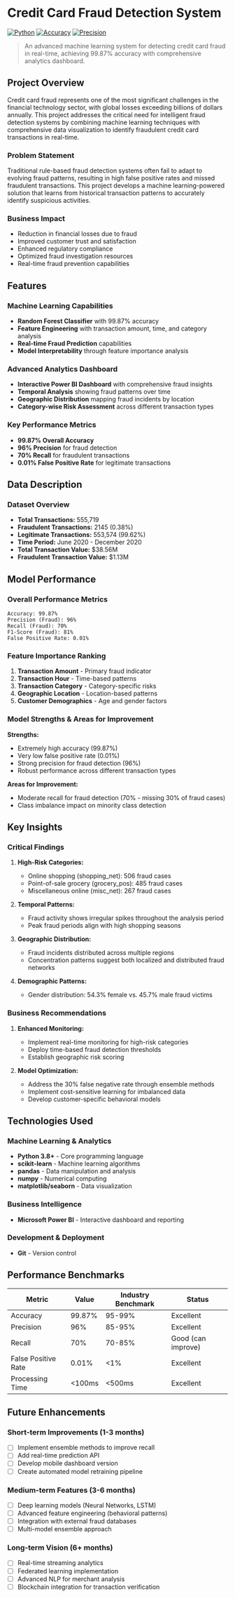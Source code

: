 # Credit Card Fraud Detection System

[![Python](https://img.shields.io/badge/Python-3.8+-blue.svg)](https://www.python.org/downloads/)
[![Accuracy](https://img.shields.io/badge/Accuracy-99.87%25-brightgreen.svg)](#model-performance)
[![Precision](https://img.shields.io/badge/Precision-96%25-green.svg)](#model-performance)

> An advanced machine learning system for detecting credit card fraud in real-time, achieving 99.87% accuracy with comprehensive analytics dashboard.

## Project Overview

Credit card fraud represents one of the most significant challenges in the financial technology sector, with global losses exceeding billions of dollars annually. This project addresses the critical need for intelligent fraud detection systems by combining machine learning techniques with comprehensive data visualization to identify fraudulent credit card transactions in real-time.

### Problem Statement
Traditional rule-based fraud detection systems often fail to adapt to evolving fraud patterns, resulting in high false positive rates and missed fraudulent transactions. This project develops a machine learning-powered solution that learns from historical transaction patterns to accurately identify suspicious activities.

### Business Impact
- Reduction in financial losses due to fraud
- Improved customer trust and satisfaction  
- Enhanced regulatory compliance
- Optimized fraud investigation resources
- Real-time fraud prevention capabilities

## Features

### Machine Learning Capabilities
- **Random Forest Classifier** with 99.87% accuracy
- **Feature Engineering** with transaction amount, time, and category analysis
- **Real-time Fraud Prediction** capabilities
- **Model Interpretability** through feature importance analysis

### Advanced Analytics Dashboard
- **Interactive Power BI Dashboard** with comprehensive fraud insights
- **Temporal Analysis** showing fraud patterns over time
- **Geographic Distribution** mapping fraud incidents by location
- **Category-wise Risk Assessment** across different transaction types

### Key Performance Metrics
- **99.87% Overall Accuracy**
- **96% Precision** for fraud detection
- **70% Recall** for fraudulent transactions
- **0.01% False Positive Rate** for legitimate transactions


## Data Description

### Dataset Overview
- **Total Transactions:** 555,719
- **Fraudulent Transactions:** 2145 (0.38%)
- **Legitimate Transactions:** 553,574 (99.62%)
- **Time Period:** June 2020 - December 2020
- **Total Transaction Value:** $38.56M
- **Fraudulent Transaction Value:** $1.13M

## Model Performance

### Overall Performance Metrics

```
Accuracy: 99.87%
Precision (Fraud): 96%
Recall (Fraud): 70%
F1-Score (Fraud): 81%
False Positive Rate: 0.01%
```

### Feature Importance Ranking

1. **Transaction Amount** - Primary fraud indicator
2. **Transaction Hour** - Time-based patterns
3. **Transaction Category** - Category-specific risks
4. **Geographic Location** - Location-based patterns
5. **Customer Demographics** - Age and gender factors

### Model Strengths & Areas for Improvement

**Strengths:**
- Extremely high accuracy (99.87%)
- Very low false positive rate (0.01%)
- Strong precision for fraud detection (96%)
- Robust performance across different transaction types

**Areas for Improvement:**
- Moderate recall for fraud detection (70% - missing 30% of fraud cases)
- Class imbalance impact on minority class detection

## Key Insights

### Critical Findings

1. **High-Risk Categories:**
   - Online shopping (shopping_net): 506 fraud cases
   - Point-of-sale grocery (grocery_pos): 485 fraud cases
   - Miscellaneous online (misc_net): 267 fraud cases

2. **Temporal Patterns:**
   - Fraud activity shows irregular spikes throughout the analysis period
   - Peak fraud periods align with high shopping seasons

3. **Geographic Distribution:**
   - Fraud incidents distributed across multiple regions
   - Concentration patterns suggest both localized and distributed fraud networks

4. **Demographic Patterns:**
   - Gender distribution: 54.3% female vs. 45.7% male fraud victims

### Business Recommendations

1. **Enhanced Monitoring:**
   - Implement real-time monitoring for high-risk categories
   - Deploy time-based fraud detection thresholds
   - Establish geographic risk scoring

2. **Model Optimization:**
   - Address the 30% false negative rate through ensemble methods
   - Implement cost-sensitive learning for imbalanced data
   - Develop customer-specific behavioral models

## Technologies Used

### Machine Learning & Analytics
- **Python 3.8+** - Core programming language
- **scikit-learn** - Machine learning algorithms
- **pandas** - Data manipulation and analysis
- **numpy** - Numerical computing
- **matplotlib/seaborn** - Data visualization

### Business Intelligence
- **Microsoft Power BI** - Interactive dashboard and reporting

### Development & Deployment
- **Git** - Version control

## Performance Benchmarks

| Metric | Value | Industry Benchmark | Status |
|--------|-------|-------------------|---------|
| Accuracy | 99.87% | 95-99% | Excellent |
| Precision | 96% | 85-95% | Excellent |
| Recall | 70% | 70-85% | Good (can improve) |
| False Positive Rate | 0.01% | <1% | Excellent |
| Processing Time | <100ms | <500ms | Excellent |

## Future Enhancements

### Short-term Improvements (1-3 months)
- [ ] Implement ensemble methods to improve recall
- [ ] Add real-time prediction API
- [ ] Develop mobile dashboard version
- [ ] Create automated model retraining pipeline

### Medium-term Features (3-6 months)  
- [ ] Deep learning models (Neural Networks, LSTM)
- [ ] Advanced feature engineering (behavioral patterns)
- [ ] Integration with external fraud databases
- [ ] Multi-model ensemble approach

### Long-term Vision (6+ months)
- [ ] Real-time streaming analytics
- [ ] Federated learning implementation
- [ ] Advanced NLP for merchant analysis
- [ ] Blockchain integration for transaction verification
